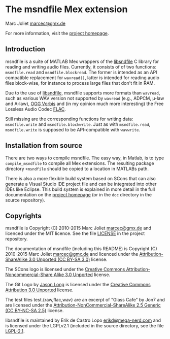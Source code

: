 # The msndfile Mex extension
Marc Joliet <marcec@gmx.de>

For more information, visit the [project
homepage](https://marcecj.github.io/msndfile/).

## Introduction

msndfile is a suite of MATLAB Mex wrappers of the
[libsndfile](http://www.mega-nerd.com/libsndfile) C library for reading and
writing audio files.  Currently, it consists of of two functions:
`msndfile.read` and `msndfile.blockread`.  The former is intended as an API
compatible replacement for `wavread()`, latter is intended for reading audio
files block-wise, for instance to process large files that don't fit in RAM.

Due to the use of [libsndfile](http://www.mega-nerd.com/libsndfile), msndfile
supports more formats than `wavread`, such as various WAV version not supported by
`wavread` (e.g., ADPCM, µ-law and A-law), [OGG Vorbis](http://www.vorbis.com/)
and (in my opinion much more interesting) the Free Lossless Audio Codec
[FLAC](http://flac.sourceforge.net).

Still missing are the corresponding functions for writing data: `msndfile.write`
and `msndfile.blockwrite`.  Just as with `msndfile.read`, `msndfile.write` is
supposed to be API-compatible with `wavwrite`.

## Installation from source

There are two ways to compile msndfile.  The easy way, in Matlab, is to type
`compile_msndfile` to compile all Mex extensions.  The resulting package
directory `+msndfile` should be copied to a location in MATLABs path.

There is also a more flexible build system based on SCons that can also
generate a Visual Studio IDE project file and can be integrated into other IDEs
like Eclipse.  This build system is explained in more detail in the full
documentation on the [project homepage](https://marcecj.github.io/msndfile/)
(or in the `doc` directory in the source repository).

## Copyrights

msndfile is Copyright (C) 2010-2015 Marc Joliet <marcec@gmx.de> and licenced
under the MIT licence.  See the file [LICENSE](LICENSE) in the project
repository.

The documentation of msndfile (including this README) is Copyright (C) 2010-2015
Marc Joliet <marcec@gmx.de> and licenced under the [Attribution-ShareAlike 3.0
Unported (CC BY-SA 3.0)](http://creativecommons.org/licenses/by-sa/3.0/)
license.

The SCons logo is licensed under the [Creative Commons
Attribution-Noncommercial-Share Alike 3.0
Unported](http://creativecommons.org/licenses/by-nc-sa/3.0/) license.

The Git Logo by [Jason Long](http://twitter.com/jasonlong) is licensed under the
[Creative Commons Attribution 3.0
Unported](http://creativecommons.org/licenses/by/3.0/) license.

The test files test.{raw,flac,wav} are an excerpt of "Glass Cafe" by Jon7 and
are licensed under the [Attribution-NonCommercial-ShareAlike 2.5 Generic (CC
BY-NC-SA 2.5)](http://creativecommons.org/licenses/by-nc-sa/2.5/) license.

libsndfile is maintained by Erik de Castro Lopo <erikd@mega-nerd.com> and is
licensed under the LGPLv2.1 (included in the source directory, see the file
[LGPL-2.1](LGPL-2.1).
